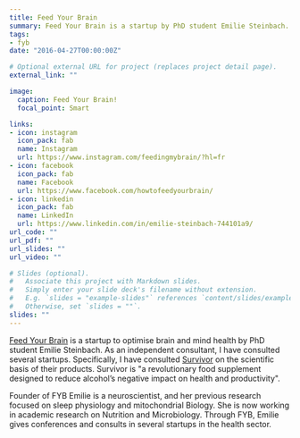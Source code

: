 ```yaml
---
title: Feed Your Brain
summary: Feed Your Brain is a startup by PhD student Emilie Steinbach.
tags:
- fyb
date: "2016-04-27T00:00:00Z"

# Optional external URL for project (replaces project detail page).
external_link: ""

image:
  caption: Feed Your Brain!
  focal_point: Smart

links:
- icon: instagram
  icon_pack: fab
  name: Instagram
  url: https://www.instagram.com/feedingmybrain/?hl=fr
- icon: facebook
  icon_pack: fab
  name: Facebook
  url: https://www.facebook.com/howtofeedyourbrain/
- icon: linkedin
  icon_pack: fab
  name: LinkedIn
  url: https://www.linkedin.com/in/emilie-steinbach-744101a9/
url_code: ""
url_pdf: ""
url_slides: ""
url_video: ""

# Slides (optional).
#   Associate this project with Markdown slides.
#   Simply enter your slide deck's filename without extension.
#   E.g. `slides = "example-slides"` references `content/slides/example-slides.md`.
#   Otherwise, set `slides = ""`.
slides: ""
---
```


[Feed Your Brain](http://feedyourbrain.eu/) is a startup to optimise brain and mind health by PhD student Emilie Steinbach. As an independent consultant, I have consulted several startups. Specifically, I have consulted [Survivor](https://survivorlife.com/) on the scientific basis of their products. Survivor is "a revolutionary food supplement designed to reduce alcohol’s negative impact on health and productivity". 

Founder of FYB Emilie is a neuroscientist, and her previous research focused on sleep physiology and mitochondrial Biology. She is now working in academic research on Nutrition and Microbiology. Through FYB, Emilie gives conferences and consults in several startups in the health sector. 

